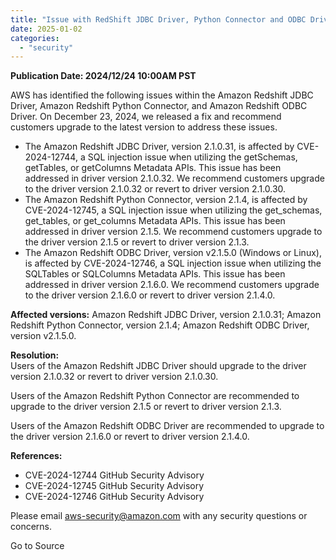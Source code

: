 ```yaml
---
title: "Issue with RedShift JDBC Driver, Python Connector and ODBC Driver - (CVE-2024-12744, CVE-2024-12745, CVE-2024-12746)"
date: 2025-01-02
categories: 
  - "security"
---
```


**Publication Date: 2024/12/24 10:00AM PST**  

AWS has identified the following issues within the Amazon Redshift JDBC Driver, Amazon Redshift Python Connector, and Amazon Redshift ODBC Driver. On December 23, 2024, we released a fix and recommend customers upgrade to the latest version to address these issues.

- The Amazon Redshift JDBC Driver, version 2.1.0.31, is affected by CVE-2024-12744, a SQL injection issue when utilizing the getSchemas, getTables, or getColumns Metadata APIs. This issue has been addressed in driver version 2.1.0.32. We recommend customers upgrade to the driver version 2.1.0.32 or revert to driver version 2.1.0.30.
- The Amazon Redshift Python Connector, version 2.1.4, is affected by CVE-2024-12745, a SQL injection issue when utilizing the get\_schemas, get\_tables, or get\_columns Metadata APIs. This issue has been addressed in driver version 2.1.5. We recommend customers upgrade to the driver version 2.1.5 or revert to driver version 2.1.3.
- The Amazon Redshift ODBC Driver, version v2.1.5.0 (Windows or Linux), is affected by CVE-2024-12746, a SQL injection issue when utilizing the SQLTables or SQLColumns Metadata APIs. This issue has been addressed in driver version 2.1.6.0. We recommend customers upgrade to the driver version 2.1.6.0 or revert to driver version 2.1.4.0.

**Affected versions:** Amazon Redshift JDBC Driver, version 2.1.0.31; Amazon Redshift Python Connector, version 2.1.4; Amazon Redshift ODBC Driver, version v2.1.5.0.

**Resolution:**  
Users of the Amazon Redshift JDBC Driver should upgrade to the driver version 2.1.0.32 or revert to driver version 2.1.0.30.

Users of the Amazon Redshift Python Connector are recommended to upgrade to the driver version 2.1.5 or revert to driver version 2.1.3.

Users of the Amazon Redshift ODBC Driver are recommended to upgrade to the driver version 2.1.6.0 or revert to driver version 2.1.4.0.

**References:**

- CVE-2024-12744 GitHub Security Advisory
- CVE-2024-12745 GitHub Security Advisory
- CVE-2024-12746 GitHub Security Advisory

Please email aws-security@amazon.com with any security questions or concerns.

Go to Source
